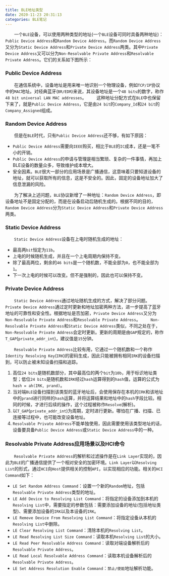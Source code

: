 ```yaml
---
title: BLE地址类型
date: 2020-11-23 20:31:13
categories: BLE笔记
---
```

&emsp;&emsp;一个`BLE`设备，可以使用两种类型的地址(一个`BLE`设备可同时具备两种地址)：`Public Device Address`和`Random Device Address`。而`Random Device Address`又分为`Static Device Address`和`Private Device Address`两类。其中`Private Device Address`又可以分为`Non-Resolvable Private Address`和`Resolvable Private Address`。它们的关系如下图所示：<!--more-->

### Public Device Address

&emsp;&emsp;在通信系统中，设备地址是用来唯一地识别一个物理设备，例如`TCP/IP`协议中的`MAC`地址。对经典蓝牙(`BR/EDR`)来说，其设备地址是一个`48 bits`的数字，称作`48 bit universal LAN MAC addresses`。
&emsp;&emsp;这种地址分配方式在`BLE`中也保留下来了，就是`Public Device Address`，它是由`24 bit`的`Company_Id`和`24 bit`的`Company_Assigned`组成。

### Random Device Address

&emsp;&emsp;但是在`BLE`时代，只有`Public Device Address`还不够，有如下原因：

- `Public Device Address`需要向`IEEE`购买，相比于`BLE`的`IC`成本，还是一笔不小的开销。
- `Public Device Address`的申请与管理是相当繁琐、复杂的一件事情，再加上BLE设备的数量众多，导致维护成本增大。
- 安全因素。`BLE`很大一部分的应用场景是广播通信，这意味着只要知道设备的地址，就可以获取所有的信息，这是不安全的。因此，固定的设备地址加大了信息泄漏的风险。

&emsp;&emsp;为了解决上述问题，`BLE`协议新增了一种地址：`Random Device Address`，即设备地址不是固定分配的，而是在设备启动后随机生成的。根据不同的目的，`Random Device Address`分为`Static Device Address`和`Private Device Address`两类。

### Static Device Address

&emsp;&emsp;`Static Device Address`设备在上电时随机生成的地址：

- 最高两`bit`恒定为`11b`。
- 上电的时候随机生成，并且在一个上电周期内保持不变。
- 除了最高两位，剩余的`46 bits`是一个随机数，不能全部为`0`，也不能全部为`1`。
- 下一次上电的时候可以改变。但不是强制的，因此也可以保持不变。

### Private Device Address

&emsp;&emsp;`Static Device Address`通过地址随机生成的方式，解决了部分问题。`Private Device Address`通过定时更新和地址加密两种方法，进一步提高了蓝牙地址的可靠性和安全性。根据地址是否加密，`Private Device Address`又分为`Non-Resolvable Private Address`和`Resolvable Private Address`。
&emsp;&emsp;`Non-Resolvable Private Address`和`Static Device Address`类似，不同之处在于，`Non-Resolvable Private Address`会定时更新。更新的周期是由`GAP`规定的，称作`T_GAP`(`private_addr_int`)，建议值是`15`分钟。

&emsp;&emsp;`Resolvable Private Address`比较有用，它通过一个随机数和一个称作`Identity Resolving Key`(`IRK`)的密码生成，因此只能被拥有相同`IRK`的设备扫描到，可以防止被未知设备扫描和追踪。

1. 高位`24 bits`是随机数部分，其中最高位的两个`bit`为`10b`，用于标识地址类型；低位`24 bits`是随机数和`IRK`经过`hash`运算得到的`hash`值，运算的公式为`hash = ah(IRK, prand)`。
2. 当对端`BLE`设备扫描到该类型的蓝牙地址后，会使用保存在本机的`IRK`和该地址中的`prand`进行同样的`hash`运算，并将运算结果和地址中的`hash`字段比较。相同的时候，才进行后续的操作，这个过程被称作`Resolve`(解析)。
3. 以`T_GAP`(`private_addr_int`)为周期，定时进行更新。哪怕在广播、扫描、已连接等过程中，也可能改变设备地址。
4. `Resolvable Private Address`不能单独使用，因此需要使用该类型地址的话，设备要具备`Public Device Address`或`Static Device Address`中的一种。

### Resolvable Private Address应用场景以及HCI命令

&emsp;&emsp;`Resolvable Private Address`的解析和过滤操作是在`Link Layer`实现的，因此为`BLE`的广播通信提供了一个相对安全的加密环境。`Link Layer`以`Resolving List`的形式，通过`HCI`向`Host`提供相关的控制`API`，以实现相应的功能。相关的`HCI Command`如下：

- `LE Set Random Address Command`：设置一个新的`Random`地址，包括`Resolvable Private Address`类型的地址。
- `LE Add Device to Resolving List Command`：将指定的设备添加到本机的`Resolving List`中，需要指定的参数包括：需要添加设备的地址(包括地址类型)、需要添加设备的`IRK`以及本设备的`IRK`。
- `LE Remove Device From Resolving List Command`：将指定设备从本机的`Resolving List`中删除。
- `LE Clear Resolving List Command`：清除本机的`Resolving List`。
- `LE Read Resolving List Size Command`：读取本机`Resolving List`的大小。
- `LE Read Peer Resolvable Address Command`：读取对端设备解析后的`Resolvable Private Address`。
- `LE Read Local Resolvable Address Command`：读取本机设备解析后的`Resolvable Private Address`。
- `LE Set Address Resolution Enable Command`：`禁止/使能`地址解析功能。